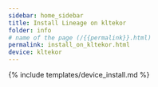 ```yaml
---
sidebar: home_sidebar
title: Install Lineage on kltekor
folder: info
# name of the page (/{{permalink}}.html)
permalink: install_on_kltekor.html
device: kltekor
---
```

{% include templates/device_install.md %}
